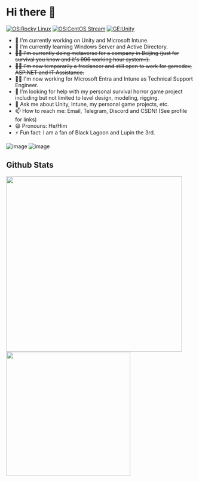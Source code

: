 # Hi there 👋

<!--
**Shepherd0619/Shepherd0619** is a ✨ _special_ ✨ repository because its `README.md` (this file) appears on your GitHub profile.

Here are some ideas to get you started:

- 🔭 I’m currently working on ...
- 🌱 I’m currently learning ...
- 👯 I’m looking to collaborate on ...
- 🤔 I’m looking for help with ...
- 💬 Ask me about ...
- 📫 How to reach me: ...
- 😄 Pronouns: ...
- ⚡ Fun fact: ...
-->
[![OS:Rocky Linux](https://img.shields.io/badge/OS-Rocky%20Linux-green?style=flat-square&logo=rockylinux)](https://rockylinux.org/)
[![OS:CentOS Stream](https://img.shields.io/badge/OS-CentOS%20Stream-purple?style=flat-square&logo=centos)](https://www.centos.org/)
[![GE:Unity](https://img.shields.io/badge/GE-Unity-white?style=flat-square&logo=unity)](https://unity.com/)

- 🔭 I'm currently working on Unity and Microsoft Intune.
- 🌱 I'm currently learning Windows Server and Active Directory.
- ~~👩‍💻 I'm currently doing metaverse for a company in Beijing (just for survival you know and it's 996 working hour system💀).~~
- ~~👩‍💻 I'm now temporarily a freelancer and still open to work for gamedev, ASP.NET and IT Assistance.~~
- 👩‍💻 I'm now working for Microsoft Entra and Intune as Technical Support Engineer.
- 🤔 I'm looking for help with my personal survival horror game project including but not limited to level design, modeling, rigging.
- 💬 Ask me about Unity, Intune, my personal game projects, etc.
- 📫 How to reach me: Email, Telegram, Discord and CSDN! (See profile for links)
- 😄 Pronouns: He/Him
- ⚡ Fun fact: I am a fan of Black Lagoon and Lupin the 3rd.

![image](https://github.com/Shepherd0619/Shepherd0619/assets/89674951/2d88d544-fb55-48d9-ae27-7249608a7140)
![image](https://github.com/user-attachments/assets/f761f93c-e727-4c48-94e2-d3665db242ed)

## Github Stats
<a href="https://github.com/anuraghazra/github-readme-stats">
  <img align="left" src="https://github-readme-stats.vercel.app/api?username=shepherd0619&count_private=true&show_icons=true&hide=contribs" width="470px" />
</a>
<a href="https://github.com/anuraghazra/github-readme-stats">
  <img align="left" src="https://github-readme-stats.vercel.app/api/top-langs/?username=shepherd0619&layout=compact" width="332px" />
</a>
